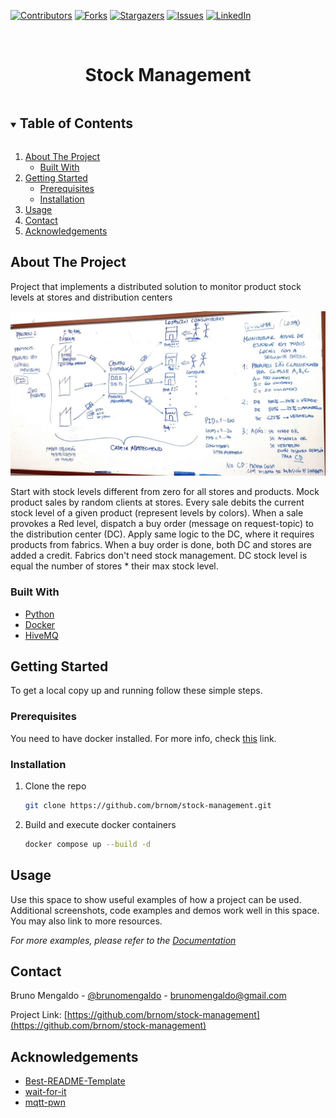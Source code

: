 <!--
*** Thanks for checking out the Best-README-Template. If you have a suggestion
*** that would make this better, please fork the repo and create a pull request
*** or simply open an issue with the tag "enhancement".
*** Thanks again! Now go create something AMAZING! :D
***
***
***
*** To avoid retyping too much info. Do a search and replace for the following:
*** github_username, repo_name, twitter_handle, email, project_title, project_description
-->

<!-- PROJECT SHIELDS -->
<!--
*** I'm using markdown "reference style" links for readability.
*** Reference links are enclosed in brackets [ ] instead of parentheses ( ).
*** See the bottom of this document for the declaration of the reference variables
*** for contributors-url, forks-url, etc. This is an optional, concise syntax you may use.
*** https://www.markdownguide.org/basic-syntax/#reference-style-links
-->

[![Contributors][contributors-shield]][contributors-url]
[![Forks][forks-shield]][forks-url]
[![Stargazers][stars-shield]][stars-url]
[![Issues][issues-shield]][issues-url]
[![LinkedIn][linkedin-shield]][linkedin-url]

<!-- PROJECT LOGO -->
<br />
<p align="center">
  <!-- <a href="https://github.com/brnom/stock-management">
    <img src="images/logo.png" alt="Logo" width="80" height="80">
  </a> -->

  <h1 align="center">Stock Management</h1>

  <!-- <p align="center">
    project_description
    <br />
    <a href="https://github.com/brnom/stock-management"><strong>Explore the docs »</strong></a>
    <br />
    <br />
    <a href="https://github.com/brnom/stock-management">View Demo</a>
    ·
    <a href="https://github.com/brnom/stock-management/issues">Report Bug</a>
    ·
    <a href="https://github.com/brnom/stock-management/issues">Request Feature</a>
  </p> -->
</p>

<!-- TABLE OF CONTENTS -->
<details open="open">
  <summary><h2 style="display: inline-block">Table of Contents</h2></summary>
  <ol>
    <li>
      <a href="#about-the-project">About The Project</a>
      <ul>
        <li><a href="#built-with">Built With</a></li>
      </ul>
    </li>
    <li>
      <a href="#getting-started">Getting Started</a>
      <ul>
        <li><a href="#prerequisites">Prerequisites</a></li>
        <li><a href="#installation">Installation</a></li>
      </ul>
    </li>
    <li><a href="#usage">Usage</a></li>
    <li><a href="#contact">Contact</a></li>
    <li><a href="#acknowledgements">Acknowledgements</a></li>
  </ol>
</details>

<!-- ABOUT THE PROJECT -->

## About The Project

Project that implements a distributed solution to monitor product stock levels at stores and distribution centers

<img src="images/about-project.png" alt="Project Architecture">

Start with stock levels different from zero for all stores and products. Mock product sales by random clients at stores. Every sale debits the current stock level of a given product (represent levels by colors). When a sale provokes a Red level, dispatch a buy order (message on request-topic) to the distribution center (DC). Apply same logic to the DC, where it requires products from fabrics.
When a buy order is done, both DC and stores are added a credit. Fabrics don't need stock management. DC stock level is equal the number of stores \* their max stock level.

### Built With

- [Python](https://www.python.org)
- [Docker](https://www.docker.com)
- [HiveMQ](https://www.hivemq.com)

<!-- GETTING STARTED -->

## Getting Started

To get a local copy up and running follow these simple steps.

### Prerequisites

You need to have docker installed. For more info, check [this](https://docs.docker.com/engine/install/) link.

### Installation

1. Clone the repo
   ```sh
   git clone https://github.com/brnom/stock-management.git
   ```
2. Build and execute docker containers
   ```sh
   docker compose up --build -d
   ```

<!-- USAGE EXAMPLES -->

## Usage

Use this space to show useful examples of how a project can be used. Additional screenshots, code examples and demos work well in this space. You may also link to more resources.

_For more examples, please refer to the [Documentation](https://example.com)_

<!-- CONTACT -->

## Contact

Bruno Mengaldo - [@brunomengaldo](https://twitter.com/brunomengaldo) - brunomengaldo@gmail.com

Project Link: [https://github.com/brnom/stock-management](https://github.com/brnom/stock-management)

<!-- ACKNOWLEDGEMENTS -->

## Acknowledgements

<!-- BEST README TEMPLATE -->
<!-- WAIT FOR IT -->

- [Best-README-Template](https://github.com/othneildrew/Best-README-Template)
- [wait-for-it](https://github.com/vishnubob/wait-for-it)
- [mqtt-pwn](https://github.com/akamai-threat-research/mqtt-pwn)

<!-- MARKDOWN LINKS & IMAGES -->
<!-- https://www.markdownguide.org/basic-syntax/#reference-style-links -->

[contributors-shield]: https://img.shields.io/github/contributors/brnom/stock-management.svg?style=for-the-badge
[contributors-url]: https://github.com/brnom/stock-management/graphs/contributors
[forks-shield]: https://img.shields.io/github/forks/brnom/stock-management.svg?style=for-the-badge
[forks-url]: https://github.com/brnom/stock-management/network/members
[stars-shield]: https://img.shields.io/github/stars/brnom/stock-management.svg?style=for-the-badge
[stars-url]: https://github.com/brnom/stock-management/stargazers
[issues-shield]: https://img.shields.io/github/issues/brnom/stock-management.svg?style=for-the-badge
[issues-url]: https://github.com/brnom/stock-management/issues
[linkedin-shield]: https://img.shields.io/badge/-LinkedIn-black.svg?style=for-the-badge&logo=linkedin&colorB=555
[linkedin-url]: https://linkedin.com/in/brunomengaldo
